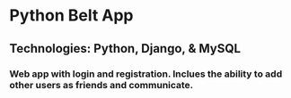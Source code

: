 # Python Belt App

## Technologies: Python, Django, & MySQL

### Web app with login and registration. Inclues the ability to add other users as friends and communicate.
